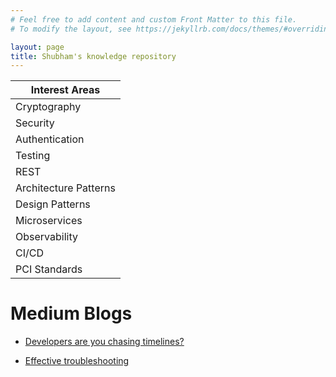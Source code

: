 ```yaml
---
# Feel free to add content and custom Front Matter to this file.
# To modify the layout, see https://jekyllrb.com/docs/themes/#overriding-theme-defaults

layout: page
title: Shubham's knowledge repository
---
```


| Interest Areas |
|---|
| Cryptography |
| Security |
| Authentication |
| Testing |
| REST |
| Architecture Patterns |
| Design Patterns |
| Microservices |
| Observability |
| CI/CD |
| PCI Standards |

# Medium Blogs

* [Developers are you chasing timelines?](https://zetablogs.medium.com/developers-are-you-chasing-timelines-b784710d4498)

* [Effective troubleshooting](https://zetablogs.medium.com/effective-troubleshooting-7cc060e1f66f)